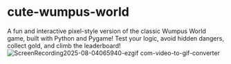# cute-wumpus-world
A fun and interactive pixel-style version of the classic Wumpus World game, built with Python and Pygame! Test your logic, avoid hidden dangers, collect gold, and climb the leaderboard!
![ScreenRecording2025-08-04065940-ezgif com-video-to-gif-converter](https://github.com/user-attachments/assets/25821b68-e2a4-431e-9f2f-dee37f79b316)
